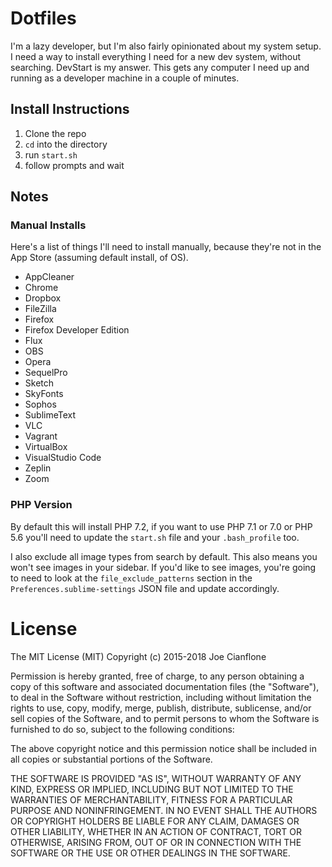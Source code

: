 # Dotfiles

I'm a lazy developer, but I'm also fairly opinionated about my system setup. I need a way to install everything I need for a new dev system, without searching. DevStart is my answer. This gets any computer I need up and running as a developer machine in a couple of minutes. 

## Install Instructions

1. Clone the repo
2. `cd` into the directory
3. run `start.sh`
4. follow prompts and wait

## Notes

### Manual Installs
Here's a list of things I'll need to install manually, because they're not in the App Store (assuming default install, of OS). 
+ AppCleaner
+ Chrome
+ Dropbox
+ FileZilla
+ Firefox
+ Firefox Developer Edition
+ Flux
+ OBS
+ Opera
+ SequelPro
+ Sketch
+ SkyFonts
+ Sophos
+ SublimeText
+ VLC
+ Vagrant
+ VirtualBox
+ VisualStudio Code
+ Zeplin
+ Zoom

### PHP Version
By default this will install PHP 7.2, if you want to use PHP 7.1 or 7.0 or PHP 5.6 you'll need to update the `start.sh` file and your `.bash_profile` too.

I also exclude all image types from search by default. This also means you won't see images in your sidebar. If you'd like to see images, you're going to need to look at the `file_exclude_patterns` section in the `Preferences.sublime-settings` JSON file and update accordingly.

# License

The MIT License (MIT)
Copyright (c) 2015-2018 Joe Cianflone

Permission is hereby granted, free of charge, to any person obtaining a copy of this software and associated documentation files (the "Software"), to deal in the Software without restriction, including without limitation the rights to use, copy, modify, merge, publish, distribute, sublicense, and/or sell copies of the Software, and to permit persons to whom the Software is furnished to do so, subject to the following conditions:

The above copyright notice and this permission notice shall be included in all copies or substantial portions of the Software.

THE SOFTWARE IS PROVIDED "AS IS", WITHOUT WARRANTY OF ANY KIND, EXPRESS OR IMPLIED, INCLUDING BUT NOT LIMITED TO THE WARRANTIES OF MERCHANTABILITY, FITNESS FOR A PARTICULAR PURPOSE AND NONINFRINGEMENT. IN NO EVENT SHALL THE AUTHORS OR COPYRIGHT HOLDERS BE LIABLE FOR ANY CLAIM, DAMAGES OR OTHER LIABILITY, WHETHER IN AN ACTION OF CONTRACT, TORT OR OTHERWISE, ARISING FROM, OUT OF OR IN CONNECTION WITH THE SOFTWARE OR THE USE OR OTHER DEALINGS IN THE SOFTWARE.
